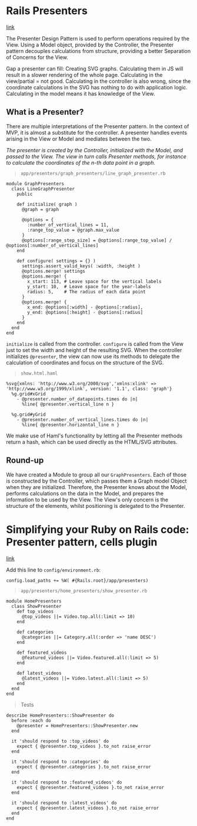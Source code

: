 # Rails Presenters
[link](http://rvlasveld.github.io/blog/2013/09/26/rails-presenters-filling-the-model-view-controller-gap/)

The Presenter Design Pattern is used to perform operations required by the View. Using a Model object, provided by the Controller, the Presenter pattern decouples calculations from structure, providing a better Separation of Concerns for the View.

Gap a presenter can fill: Creating SVG graphs. Calculating them in JS will result in a slower rendering of the whole page. Calculating in the view/partial = not good. Calculating in the controller is also wrong, since the coordinate calculations in the SVG has nothing to do with application logic. Calculating in the model means it has knowledge of the View.

## What is a Presenter?

There are multiple interpretations of the Presenter pattern. In the context of MVP, it is almost a substitute for the controller. A presenter handles events arising in the View or Model and mediates between the two.

*The presenter is created by the Controller, initialized with the Model, and passed to the View. The view in turn calls Presenter methods, for instance to calculate the coordinates of the n-th data point in a graph.*

> `app/presenters/graph_presenters/line_graph_presenter.rb`

    module GraphPresenters
      class LineGraphPresenter
        public

        def initialize( graph )
          @graph = graph

          @options = {
            :number_of_vertical_lines = 11,
            :range_top_value = @graph.max_value
          }
          @options[:range_step_size] = @options[:range_top_value] / @options[:number_of_vertical_lines]
        end

        def configure( settings = {} )
          settings.assert_valid_keys( :width, :height )
          @options.merge! settings
          @options.merge! {
            x_start: 113, # Leave space for the vertical labels
            y_start: 10,  # Leave space for the year-labels
            radius: 5,    # The radius of each data point
          }
          @options.merge! {
            x_end: @options[:width] - @options[:radius],
            y_end: @options[:height] - @options[:radius]
          }
        end
      end
    end

`initialize` is called from the controller. `configure` is called from the View just to set the width and height of the resulting SVG. When the controller initializes `@presenter`, the view can now use its methods to delegate the calculation of coordinates and focus on the structure of the SVG.

> `show.html.haml`

    %svg{xmlns: 'http://www.w3.org/2000/svg','xmlns:xlink' => 'http://www.w3.org/1999/xlink', version: '1.1', class: 'graph'}
      %g.grid#xGrid
        - @presenter.number_of_datapoints.times do |n|
          %line{ @presenter.vertical_line n }

      %g.grid#yGrid
        - @presenter.number_of_vertical_lines.times do |n|
          %line{ @presenter.horizontal_line n }

We make use of Haml's functionality by letting all the Presenter methods return a hash, which can be used directly as the HTML/SVG attributes.

## Round-up

We have created a Module to group all our `GraphPresenters`. Each of those is constructed by the Controller, which passes them a Graph model Object when they are initialized. Therefore, the Presenter knows about the Model, performs calculations on the data in the Model, and prepares the information to be used by the View. The View's only concern is the structure of the elements, whilst positioning is delegated to the Presenter.

# Simplifying your Ruby on Rails code: Presenter pattern, cells plugin
[link](http://kpumuk.info/ruby-on-rails/simplifying-your-ruby-on-rails-code/)

Add this line to `config/environment.rb`:

    config.load_paths += %W( #{Rails.root}/app/presenters)

> `app/presenters/home_presenters/show_presenter.rb`


    module HomePresenters
      class ShowPresenter
        def top_videos
          @top_videos ||= Video.top.all(:limit => 10)
        end

        def categories
          @categories ||= Category.all(:order => 'name DESC')
        end

        def featured_videos
          @featured_videos ||= Video.featured.all(:limit => 5)
        end

        def latest_videos
          @latest_videos ||= Video.latest.all(:limit => 5)
        end
      end
    end

> Tests

    describe HomePresenters::ShowPresenter do
      before :each do
        @presenter = HomePresenters::ShowPresenter.new
      end

      it 'should respond to :top_videos' do
        expect { @presenter.top_videos }.to_not raise_error
      end

      it 'should respond to :categories' do
        expect { @presenter.categories }.to_not raise_error
      end

      it 'should respond to :featured_videos' do
        expect { @presenter.featured_videos }.to_not raise_error
      end

      it 'should respond to :latest_videos' do
        expect { @presenter.latest_videos }.to_not raise_error
      end
    end
